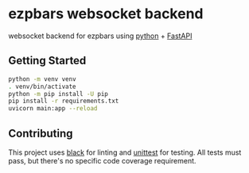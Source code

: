 # ezpbars websocket backend

websocket backend for ezpbars using [python](https://www.python.org/) + [FastAPI](https://fastapi.tiangolo.com/)

## Getting Started

```sh
python -m venv venv
. venv/bin/activate
python -m pip install -U pip
pip install -r requirements.txt
uvicorn main:app --reload
```

## Contributing

This project uses [black](https://github.com/psf/black) for linting
and [unittest](https://docs.python.org/3/library/unittest.html) for testing.
All tests must pass, but there's no specific code coverage requirement.
